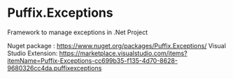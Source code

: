 # Puffix.Exceptions
Framework to manage exceptions in .Net Project


Nuget package : https://www.nuget.org/packages/Puffix.Exceptions/
Visual Studio Extension: https://marketplace.visualstudio.com/items?itemName=Puffix-Exceptions-cc699b35-f135-4d70-8628-9680326cc4da.puffixexceptions

